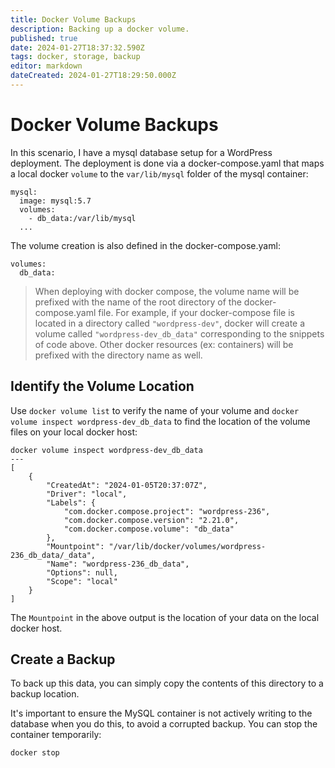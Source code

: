 ```yaml
---
title: Docker Volume Backups
description: Backing up a docker volume.
published: true
date: 2024-01-27T18:37:32.590Z
tags: docker, storage, backup
editor: markdown
dateCreated: 2024-01-27T18:29:50.000Z
---
```


# Docker Volume Backups

In this scenario, I have a mysql database setup for a WordPress deployment. The deployment is done via a docker-compose.yaml that maps a local docker `volume` to the `var/lib/mysql` folder of the mysql container: 

```
mysql:
  image: mysql:5.7
  volumes:
    - db_data:/var/lib/mysql 
  ...
```

The volume creation is also defined in the docker-compose.yaml:

```
volumes:
  db_data:
```

> When deploying with docker compose, the volume name will be prefixed with the name of the root directory of the docker-compose.yaml file. For example, if your docker-compose file is located in a directory called `"wordpress-dev"`, docker will create a volume called `"wordpress-dev_db_data"` corresponding to the snippets of code above. Other docker resources (ex: containers) will be prefixed with the directory name as well. 

## Identify the Volume Location

Use `docker volume list` to verify the name of your volume and `docker volume inspect wordpress-dev_db_data` to find the location of the volume files on your local docker host:

```
docker volume inspect wordpress-dev_db_data
---
[
    {
        "CreatedAt": "2024-01-05T20:37:07Z",
        "Driver": "local",
        "Labels": {
            "com.docker.compose.project": "wordpress-236",
            "com.docker.compose.version": "2.21.0",
            "com.docker.compose.volume": "db_data"
        },
        "Mountpoint": "/var/lib/docker/volumes/wordpress-236_db_data/_data",
        "Name": "wordpress-236_db_data",
        "Options": null,
        "Scope": "local"
    }
]
```

The `Mountpoint` in the above output is the location of your data on the local docker host. 

## Create a Backup

To back up this data, you can simply copy the contents of this directory to a backup location.

It's important to ensure the MySQL container is not actively writing to the database when you do this, to avoid a corrupted backup. You can stop the container temporarily:

```
docker stop 
```

